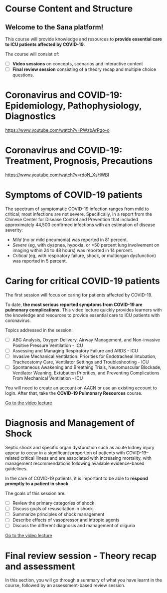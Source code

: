 # Course Content and Structure

## Welcome to the Sana platform!

This course will provide knowledge and resources to **provide essential care to ICU patients affected by COVID-19.**

The course will consist of:
- [ ] **Video sessions** on concepts, scenarios and interactive content
- [ ] **Final review session** consisting of a theory recap and multiple choice questions.

#  Coronavirus and COVID-19: Epidemiology, Pathophysiology, Diagnostics

https://www.youtube.com/watch?v=PWzbArPgo-o

#  Coronavirus and COVID-19: Treatment, Prognosis, Precautions

https://www.youtube.com/watch?v=rdoN_XsHWBI


# Symptoms of COVID-19 patients

The spectrum of symptomatic COVID-19 infection ranges from mild to critical; most infections are not severe. Specifically, in a report from the Chinese Center for Disease Control and Prevention that included approximately 44,500 confirmed infections with an estimation of disease severity:

- *Mild* (no or mild pneumonia) was reported in 81 percent.
- *Severe* (eg, with dyspnea, hypoxia, or >50 percent lung involvement on imaging within 24 to 48 hours) was reported in 14 percent.
- *Critical* (eg, with respiratory failure, shock, or multiorgan dysfunction) was reported in 5 percent.


# Caring for critical COVID-19 patients

The first session will focus on caring for patients affected by COVID-19.

To date, **the most serious reported symptoms from COVID-19 are pulmonary complications.** This video lecture quickly provides learners with the knowledge and resources to provide essential care to ICU patients with coronavirus.

Topics addressed in the session:
- [ ] ABG Analysis, Oxygen Delivery, Airway Management, and Non-invasive Positive Pressure Ventilation - ICU
- [ ] Assessing and Managing Respiratory Failure and ARDS - ICU
- [ ] Invasive Mechanical Ventilation: Priorities for Endotracheal Intubation, Tracheostomy Care, Ventilator Settings and Troubleshooting - ICU
- [ ] Spontaneous Awakening and Breathing Trials, Neuromuscular Blockade, Ventilator Weaning, Extubation Priorities, and Preventing Complications From Mechanical Ventilation - ICU

You will need to create an account on AACN or use an existing account to login. After that, take the **COVID-19 Pulmonary Resources** course.

[Go to the video lecture](https://www.aacn.org/education/online-courses/covid-19-pulmonary-ards-and-ventilator-resources?sc_camp=D89A9158E9C34910A638BAF9931DE4F0&_zs=s8ESX&_zl=ewR22)


# Diagnosis and Management of Shock

Septic shock and specific organ dysfunction such as acute kidney injury appear to occur in a significant proportion of patients with COVID-19–related critical illness and are associated with increasing mortality, with management recommendations following available evidence-based guidelines.

In the care of COVID-19 patients, it is important to be able to **respond promptly to a patient in shock**.

The goals of this session are:
- [ ] Review the primary categories of shock
- [ ] Discuss goals of resuscitation in shock
- [ ] Summarize principles of shock management
- [ ] Describe effects of vasopressor and intropic agents
- [ ] Discuss the different diagnosis and management of oliguria

[Go to the video lecture](https://covid19.sccm.org/Presentations/Diagnosis-and-Management-of-Shock/story_html5.html?lms=1)


# Final review session - Theory recap and assessment

In this section, you will go through a summary of what you have learnt in the course, followed by an assessment-based review session.
